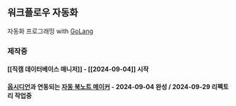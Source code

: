 ## 워크플로우 자동화

자동화 프로그래밍 with [GoLang](https://github.com/golang/go)

### 제작중
#### [[직캠 데이터베이스 매니저]] - [[2024-09-04]] 시작
#### [옵시디언](https://github.com/obsidianmd/obsidian-releases)과 연동되는 [자동 북노트 메이커](Booknotes/) - 2024-09-04 완성 / 2024-09-29 리펙토리 작업중
